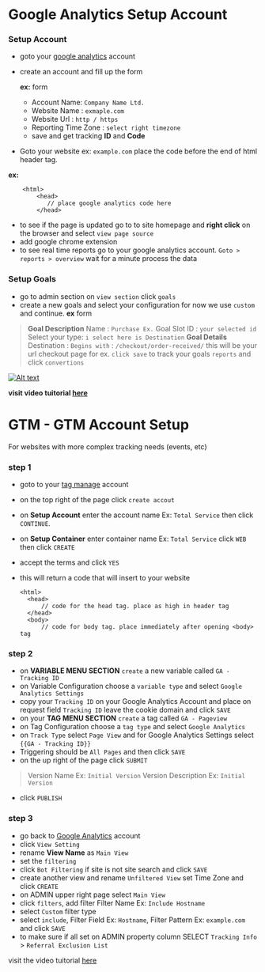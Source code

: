 # Google Analytics Setup Account

### Setup Account
- goto your [google analytics](https://analytics.google.com/analytics/web/) account
- create an account and fill up the form
      
     **ex:** form
     - Account Name: `Company Name Ltd.`
     - Website Name : `exmaple.com`
     - Website Url : `http / https`
     - Reporting Time Zone : `select right timezone`
     - save and get tracking **ID** and **Code**

- Goto your website ex: `example.com` place the code before the end of html header tag.

**ex:**

        <html>
            <head>
               // place google analytics code here
            </head>
- to see if the page is updated go to to site homepage and **right click** on the browser and select `view page source`
- add google chrome extension
- to see real time reports go to your google analytics account. `Goto > reports > overview` 
wait for a minute process the data

### Setup Goals
- go to admin section on `view section` click `goals`
- create a new goals and select your configuration for now we use `custom` and continue.
**ex** form
> **Goal Description**
> Name : `Purchase Ex.`
> Goal Slot ID : `your selected id`
> Select your type: `i select here is Destination`
> **Goal Details**
> Destination : `Begins with` : `/checkout/order-received/` this will be your url checkout page for ex. `click save`
> to track your goals `reports` and click `convertions`

[![Alt text](https://img.youtube.com/vi/ZM-ZH3m7zSA/mqdefault.jpg)](https://www.youtube.com/watch?v=ZM-ZH3m7zSA)

**visit video tuitorial [here](https://www.youtube.com/watch?v=ZM-ZH3m7zSA)**

# GTM - GTM Account Setup
For websites with more complex tracking needs (events, etc)

### step 1
- goto to your [tag manage](https://tagmanager.google.com/) account
- on the top right of the page click `create accout`
- on **Setup Account** enter the account name Ex: `Total Service` then click `CONTINUE`.
- on **Setup Container** enter container name Ex: `Total Service` click `WEB` then click `CREATE`
- accept the terms and click `YES`
- this will return a code that will insert to your website
     
      <html>
        <head>
            // code for the head tag. place as high in header tag
        </head>
        <body>
            // code for body tag. place immediately after opening <body> tag

### step 2

- on **VARIABLE MENU SECTION** `create` a new variable called `GA - Tracking ID`
- on Variable Configuration choose a `variable type` and select `Google Analytics Settings`
- copy your `Tracking ID` on your Google Analytics Account and place on request field `Tracking ID` leave the cookie domain and click `SAVE`
- on your **TAG MENU SECTION** `create` a tag called `GA - Pageview` 
- on Tag Configuration choose a `tag type` and select `Google Analytics`
- on `Track Type` select `Page View` and for Google Analytics Settings select `{{GA - Tracking ID}}`
- Triggering should be `All Pages` and then click `SAVE`
- on the up right of the page click `SUBMIT`
> Version Name Ex: `Initial Version`
> Version Description Ex: `Initial Version`
- click `PUBLISH`

### step 3

- go back to [Google Analytics](https://analytics.google.com/analytics/web/) account
- click `View Setting`
- rename **View Name** as `Main View`
- set the `filtering`
- click `Bot Filtering` if site is not site search and click `SAVE`
- create another view and rename `Unfiltered View` set Time Zone and click `CREATE`
- on ADMIN upper right page select `Main View`
- click `filters`, add filter Filter Name Ex: `Include Hostname`
- select `Custom` filter type
- select `include`, Filter Field Ex: `Hostname`, Filter Pattern Ex: `example.com` and click `SAVE`
- to make sure if all set on ADMIN property column SELECT `Tracking Info` > `Referral Exclusion List`

visit the video tuitorial [here](https://www.youtube.com/watch?v=hgIcXHnmS3w)


